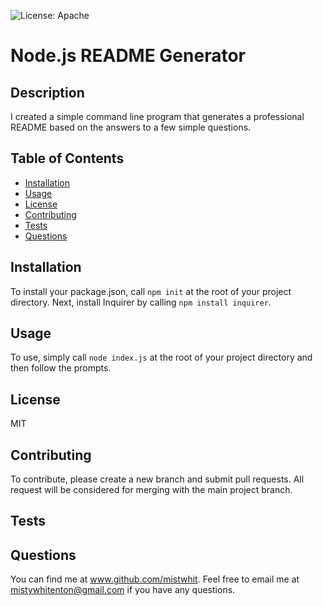 ![License: Apache](https://img.shields.io/github/license/mistwhit/readme-generator)
# Node.js README Generator

## Description
I created a simple command line program that generates a professional README based on the answers to a few simple questions.

## Table of Contents
- [Installation](https://github.com/mistwhit/readme-generator#installation)
- [Usage](https://github.com/mistwhit/readme-generator#usage)
- [License](https://github.com/mistwhit/readme-generator#license)
- [Contributing](https://github.com/mistwhit/readme-generator#contributing)
- [Tests](https://github.com/mistwhit/readme-generator#tests)
- [Questions](https://github.com/mistwhit/readme-generator#questions)

## Installation
To install your package.json, call ```npm init``` at the root of your project directory. Next, install Inquirer by calling ```npm install inquirer```.

## Usage
To use, simply call ```node index.js``` at the root of your project directory and then follow the prompts.

## License
MIT

## Contributing
To contribute, please create a new branch and submit pull requests. All request will be considered for merging with the main project branch.

## Tests


## Questions
You can find me at www.github.com/mistwhit. Feel free to email me at mistywhitenton@gmail.com if you have any questions.